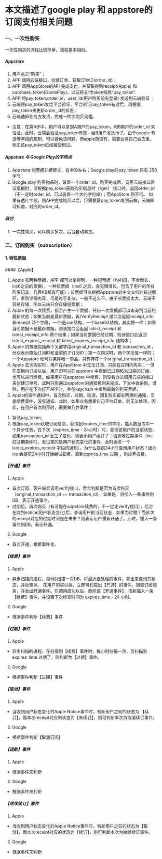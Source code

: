 # 本文描述了google play 和 appstore的订阅支付相关问题
### 一、一次性购买
一次性购买的流程比较简单，流程基本相似。
##### Appstore
1. 用户点击“购买”；
2. APP 调用云端接口，创建订单，获取订单ID(order_id)；
3. APP 调用AppStore的API 完成支付，并获取得到receipt(Apple) 和 purchase_token(GoolePlay)，以前将支付token统称“pay_token”.
4. APP 将pay_token,order_id，user_id(用户购买前先登录) 发送到云端验证 ；
5. 云端将pay_token发给平台验证，平台验证pay_token有效后，再根据pay_token来更新order_id的状态；
6. 云端通知业务方发货，完成一性次购买流程。
* 注意：在第4步中，用户可以拿到A用户的pay_token，和B用户的order_id 来验证。此时，云端会验证pay_token有效，给B用户发货币了。由于google 有透传字段的机制，可以避免该问题，而apple则没有，需要业务自己做去重，标识该pay_token已经被使用过。

##### Appstore 与 Google Play的不同点
1. Appstore 的票据非据很长，有4KB左右；Google play的pay_token 只有 256 字节；
2. Google play 购买物品时，设置一个order_id，购买完成后，调用云端接口验证票据时，可根据pay_token获取购买信息时（/get） 接口时，返回order_id（不一定时order_id，可以设置一个大的字符串）；而AppStore 则不行。 如果有透传字段，则APP完成购买以后，只需要将pay_token发到云端，云端即可知道，对应的order_id。

##### 其它 
1. 一次性购买，可以购买多次，后台自动累加。

### 二、订阅购买（subscription）
#### 1. 特性票据
####【Apple】
1. Apple 有两种票据，APP 都可以拿得到，一种短票据（约4KB，不会增长，ios6之前的票据），一种长票据（ios6 之后，会无限增长，包含了用户的所有购买记录，几百KB都有可能）；长票据可以根据Appstore的中文文档的描述解开，拿到详细内容，但是过于复杂，一般不这么干。由于长票据太大，云端不容易存储，所以云端只会存储短票据；
2. Apple 的每一次续费，都会产生一个票据，任何一次票据都可以查询到当前的最新状态；如果当前是最新票据，再/VerifyReceipt 接口会返回receipt_info和receipt 两个字段，一个是json结构，一个base64结构，其实质一样；如果当前票据不是最新票据，则该接口会返回 latest_receipt 和 latest_receipt_info 两个结果；如果当前票据已经过期，则该接口会返回 latest_expires_receipt 和 latest_expires_receipt_info 结构体；
3. Apple 的票据包括两个关键字段original_transaction_id 和 transaction_id ，分别表示原始订阅ID和当前的子订阅ID；第一次购买时，两个字段值一样的；
一个Appstore 帐号对某件唯一商品，只有存在一个original_transaction_id；
4. Apple 首次购买时，用户在AppStore 中无法订阅，只能在应用内购买；一但在应用内订阅以后，用户即可以在appstore 中看到已过期和未过期的订阅，也可以进行续费，如果用户在appstore 中续费，则没有办法调用云端的接口来创建订单号，此时只能通过appstore的通知机制来完成，下文中会讲到。当然，用户在下次打开APP时，会在keychain 中拿到最新的购买票据。
5. Apple的事件通知中，首次购买，过期，取消，回复购买都有明确的通知，但是续费事件，没有通知，此时，如果业务想要自己平台订单，则无法处理。因此，在用户首次购买时，需要做几件事件：
1) 存储pay_token; 
2) 根据pay_token获取订阅信息，获取到expires_time的字段，插入数据库中一个异步任务，在下次（expires_time - 24小时）时，查询该用户的当前状态，如果transaction_id 发生了变化，则表示用户续订了；否则等过期事件（ios 的过期事件时，发过来的是用户状态变化的事件，此时会多一个latest_expires_receipt 字段的通知）。为什么提前24小时查询用户状态？因为ios 会提前24小时开始尝试扣费，直到expries_time 过期 ，则放弃扣费。


##### 【开通】事件
1. Apple 
- 首次订阅，客户端会调用verify接口，后台判断是否为首次购买（original_transaction_id == transaction_id），如果是，则插入一条事件到DB，表示开通事件。
- 过期后，再次购买（有可能在appstore续费的，不一定走verify接口），后台在收到notice(用户状态变化)后，查询用户的当前状态，如果为过期？而此次的receipt对应的过期时间是在未来？则表示用户重新开通了。此时，插入一条事件到DB，表示开通。

2. Google
- 首次开通，根据事件走。

##### 【续费】事件
1. Apple
- 异步扫描的进程，每5秒扫描一次DB，将最近要处理的事件，拿出来查询其状态，并处理掉。 在用户购买以后，立即可扫描出【开通】的事件，回调订阅服务，并发出开通事件。在调用成功以后，删除该【开通事件】，插新插入一条【续费】事件，并设置下次检查时间为 expires_time - 24 小时。

2. Google
- 根据事件判断【续费】事件

##### 【过期】事件
1. Apple
- 异步扫描的进程，在扫描到【续费】事件时，每小时扫描一次，当扫描到expires_time 过期了，则判断为【过期】事件。

2. Google 
- 根据事件判断【过期】事件

##### 【取消】事件
1. Apple 
- 当收到用户状态变化的Apple Notice事件时，判断用户之前的状态为 【续订】，而本次receipt对应的状态为【未续订】，则可判断本次为取消续订事件。
2. Google
- 根据事件判断【取消订阅】

##### 【退款】事件
1. Apple
- 根据事件来判断
2. Google 
- 根据事件来判断 

##### 【继续续订】事件
1. Apple
- 当收到用户状态变化的Apple Notice事件时，判断用户之前的状态为【取消】，而本次receipt对应的状态为【续订】，则可判断本次为继续续订事件。
2. Google
- 根据事件来判断


